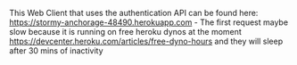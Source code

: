 This Web Client that uses the authentication API can be found here: https://stormy-anchorage-48490.herokuapp.com - 
The first request maybe slow because it is running on free heroku dynos at the moment 
https://devcenter.heroku.com/articles/free-dyno-hours and they will sleep after 30 mins of inactivity
